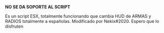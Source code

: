 **NO SE DA SOPORTE AL SCRIPT**


Es un script ESX, totalmente funcionando que cambia HUD de ARMAS y RADIOS totalmente a españolas. Modificado por Nekix#2020.
Espero que lo disfruten
